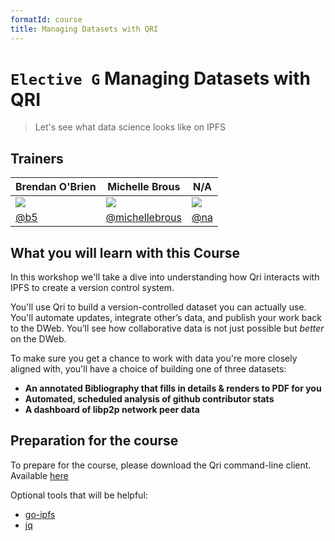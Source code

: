 ```yaml
---
formatId: course
title: Managing Datasets with QRI
---
```


# `Elective G` Managing Datasets with QRI

> Let's see what data science looks like on IPFS

## Trainers

| **Brendan O'Brien**                                   | **Michelle Brous**                                     | **N/A**                                              |
| ----------------------------------------------------- | ------------------------------------------------------ | ---------------------------------------------------- |
| ![](https://avatars0.githubusercontent.com/u/1154390) | ![](https://avatars2.githubusercontent.com/u/17201865) | ![](https://avatars1.githubusercontent.com/u/583231) |
| [@b5](https://github.com/b5/)                         | [@michellebrous](https://github.com/michellebrous)     | [@na](https://github.com/na)                         |

## What you will learn with this Course

In this workshop we'll take a dive into understanding how Qri interacts with IPFS to create a version control system.

You'll use Qri to build a version-controlled dataset you can actually use. You'll automate updates, integrate other’s data, and publish your work back to the DWeb. You’ll see how collaborative data is not just possible but _better_ on the DWeb.

To make sure you get a chance to work with data you're more closely aligned with, you'll have a choice of building one of three datasets:

- **An annotated Bibliography that fills in details & renders to PDF for you**
- **Automated, scheduled analysis of github contributor stats**
- **A dashboard of libp2p network peer data**

## Preparation for the course

To prepare for the course, please download the Qri command-line client. Available [here](https://github.com/qri-io/qri/releases/latest)

Optional tools that will be helpful:

- [go-ipfs](https://dist.ipfs.io)
- [jq](https://stedolan.github.io/jq/)
